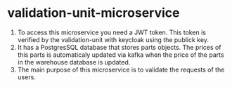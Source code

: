 # validation-unit-microservice

1. To access this microservice you need a JWT token. This token is verified by the validation-unit with keycloak using the publick key.
2. It has a PostgresSQL database that stores parts objects. The prices of this parts is automaticaly updated via kafka when the price 
   of the parts in the warehouse database is updated.
3. The main purpose of this microservice is to validate the requests of the users.
